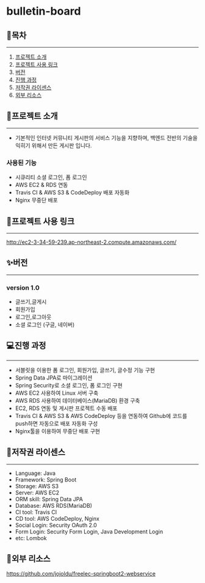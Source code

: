 # bulletin-board

## 📑목차

---
1. [프로젝트 소개](#프로젝트-소개)
2. [프로젝트 사용 링크](#프로젝트-사용-링크)
3. [버전](#버전)
4. [진행 과정](#진행-과정)
5. [저작권 라이센스](#저작권-라이센스)
6. [외부 리소스](#외부-리소스)


## 🎤️프로젝트 소개

---
- 기본적인 인터넷 커뮤니티 게시판의 서비스 기능을 지향하며, 백엔드 전반의 기술을 익히기 위해서 만든 게시판 입니다.
### 사용된 기능
- 시큐리티 소셜 로그인, 폼 로그인
- AWS EC2 & RDS 연동
- Travis CI & AWS S3 & CodeDeploy 배포 자동화
- Nginx 무중단 배포

## 📲프로젝트 사용 링크

---
http://ec2-3-34-59-239.ap-northeast-2.compute.amazonaws.com/

## ✨버전

---
### version 1.0
- 글쓰기,글게시
- 회원가입
- 로그인,로그아웃
- 소셜 로그인 (구글, 네이버)

## 💻진행 과정

---
- 서블릿을 이용한 폼 로그인, 회원가입, 글쓰기, 글수정 기능 구현
- Spring Data JPA로 마이그레이션
- Spring Security로 소셜 로그인, 폼 로그인 구현
- AWS EC2 사용하여 Linux 서버 구축
- AWS RDS 사용하여 데이터베이스(MariaDB) 환경 구축
- EC2, RDS 연동 및 게시판 프로젝트 수동 배포
- Travis CI & AWS S3 & AWS CodeDeploy 등을 연동하여 Github에 코드를 push하면 자동으로 배포 자동화 구성
- Nginx툴을 이용하여 무중단 배포 구현

## 🪪저작권 라이센스

---
- Language: Java
- Framework: Spring Boot
- Storage: AWS S3
- Server: AWS EC2
- ORM skill: Spring Data JPA
- Database: AWS RDS(MariaDB) 
- CI tool: Travis CI
- CD tool: AWS CodeDeploy, Nginx
- Social Login: Security OAuth 2.0
- Form Login: Security Form Login, Java Development Login
- etc: Lombok

## 🧬외부 리소스
https://github.com/jojoldu/freelec-springboot2-webservice
